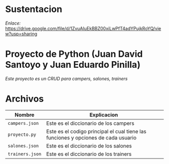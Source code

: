 # Sustentacion
*Enlace:* https://drive.google.com/file/d/1ZvuAIuEkBBZ00xiLwPfT4adYPujkRoYQ/view?usp=sharing

# Proyecto de Python (Juan David Santoyo y Juan Eduardo Pinilla)
*Este proyecto es un CRUD para campers, salones, trainers*

# Archivos
| Nombre | Explicacion |
| -------- | ----------- |
| `campers.json` | Este es el diccionario de los campers |
| `proyecto.py` | Este es el codigo principal el cual tiene las funciones y opciones de cada usuario |
| `salones.json` | Este es el diccionario de los salones |
| `trainers.json` | Este es el diccionario de los trainers |
